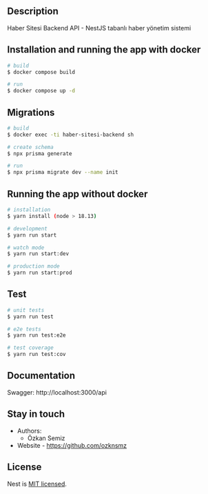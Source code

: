 ## Description

Haber Sitesi Backend API - NestJS tabanlı haber yönetim sistemi

## Installation and running the app with docker

```bash
# build
$ docker compose build

# run
$ docker compose up -d
```

## Migrations

```bash
# build
$ docker exec -ti haber-sitesi-backend sh

# create schema
$ npx prisma generate

# run
$ npx prisma migrate dev --name init
```

## Running the app without docker

```bash
# installation
$ yarn install (node > 18.13)

# development
$ yarn run start

# watch mode
$ yarn run start:dev

# production mode
$ yarn run start:prod
```

## Test

```bash
# unit tests
$ yarn run test

# e2e tests
$ yarn run test:e2e

# test coverage
$ yarn run test:cov
```

## Documentation

Swagger: http://localhost:3000/api

## Stay in touch

- Authors:
	- Özkan Semiz
- Website - https://github.com/ozknsmz

## License

Nest is [MIT licensed](LICENSE).
